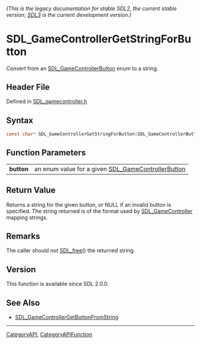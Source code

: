 ###### (This is the legacy documentation for stable SDL2, the current stable version; [SDL3](https://wiki.libsdl.org/SDL3/) is the current development version.)
# SDL_GameControllerGetStringForButton

Convert from an [SDL_GameControllerButton](SDL_GameControllerButton) enum to a string.

## Header File

Defined in [SDL_gamecontroller.h](https://github.com/libsdl-org/SDL/blob/SDL2/include/SDL_gamecontroller.h)

## Syntax

```c
const char* SDL_GameControllerGetStringForButton(SDL_GameControllerButton button);

```

## Function Parameters

|                |                                                                                |
| -------------- | ------------------------------------------------------------------------------ |
| **button**     | an enum value for a given [SDL_GameControllerButton](SDL_GameControllerButton) |

## Return Value

Returns a string for the given button, or NULL if an invalid button is
specified. The string returned is of the format used by
[SDL_GameController](SDL_GameController) mapping strings.

## Remarks

The caller should not [SDL_free](SDL_free)() the returned string.

## Version

This function is available since SDL 2.0.0.

## See Also

* [SDL_GameControllerGetButtonFromString](SDL_GameControllerGetButtonFromString)

----
[CategoryAPI](CategoryAPI), [CategoryAPIFunction](CategoryAPIFunction)

